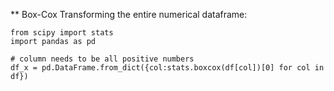 ** Box-Cox Transforming the entire numerical dataframe:
  ```
  from scipy import stats
  import pandas as pd
  
  # column needs to be all positive numbers
  df_x = pd.DataFrame.from_dict({col:stats.boxcox(df[col])[0] for col in df})
  ```
